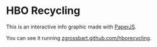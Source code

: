 HBO Recycling
==================================================

This is an interactive info graphic made with [PaperJS](http://www.paperjs.org).  

You can see it running [zgrossbart.github.com/hborecycling](http://zgrossbart.github.com/hborecycling).
